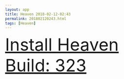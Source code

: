 ```yaml
---
layout: app
title: Heaven 2018-02-12-02:43
permalink: 201802120243.html
tags: [Heaven]
---
```

<div class="pure-g">
    <div class="pure-u-1-1" style="font-size: 4em">
        <a class="pure-button-primary" href="itms-services://?action=download-manifest&url=https%3A%2F%2Flitsungyisigono.github.io%2FTestScript%2Fmanifests%2F201802120243.plist"><i class="fa fa-download" aria-hidden="true"></i>Install Heaven Build: 323</a>
    </div>
</div>